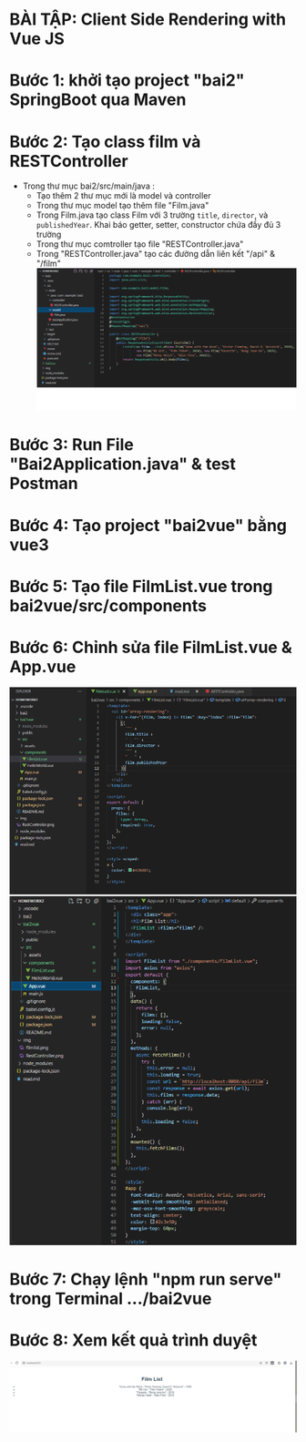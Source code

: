 # BÀI TẬP: Client Side Rendering with Vue JS
# Bước 1: khởi tạo project "bai2" SpringBoot qua Maven
# Bước 2: Tạo class film và RESTController
- Trong thư mục bai2/src/main/java :
  + Tạo thêm 2 thư mục mới là model và controller 
  + Trong thư mục model tạo thêm file "Film.java"
  + Trong Film.java tạo class Film với 3 trường `title`, `director`, và `publishedYear`. Khai báo getter, setter, constructor chứa đầy đủ 3 trường
  + Trong thư mục comtroller tạo file "RESTController.java"
  + Trong "RESTController.java" tạo các đường dẫn liên kết "/api" & "/film"
  ![RestController](img/RestController.png)
# Bước 3: Run File "Bai2Application.java" & test Postman
# Bước 4: Tạo project "bai2vue" bằng vue3
# Bước 5: Tạo file FilmList.vue trong bai2vue/src/components
# Bước 6: Chỉnh sửa file FilmList.vue & App.vue
  ![filmlist](img/filmlist.png)
  ![app](img/app.png)
# Bước 7: Chạy lệnh "npm run serve" trong Terminal .../bai2vue
# Bước 8: Xem kết quả trình duyệt
  ![localhost](img/localhost.png)